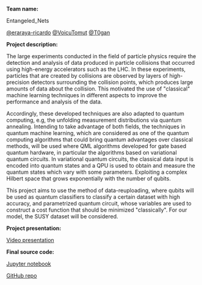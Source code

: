 **Team name:** 

Entangeled_Nets 

[@eraraya-ricardo](https://github.com/eraraya-ricardo)  [@VoicuTomut](https://github.com/VoicuTomut)  [@T0gan](https://github.com/T0gan)

**Project description:**

The large experiments conducted in the field of particle physics require the detection and analysis of data produced in particle collisions that occurred using high-energy accelerators such as the LHC. In these experiments, particles that are created by collisions are observed by layers of high-precision detectors surrounding the collision points, which produces large amounts of data about the collision. This motivated the use of "classical" machine learning techniques in different aspects to improve the performance and analysis of the data.

Accordingly, these developed techniques are also adapted to quantum computing, e.g, the unfolding measurement distributions via quantum annealing. Intending to take advantage of both fields, the techniques in quantum machine learning, which are considered as one of the quantum computing algorithms that could bring quantum advantages over classical methods, will be used where QML algorithms developed for gate based quantum hardware, in particular the algorithms based on variational quantum circuits. In variational quantum circuits, the classical data input is encoded into quantum states and a QPU is used to obtain and measure the quantum states which vary with some parameters. Exploiting a complex Hilbert space that grows exponentially with the number of qubits.

This project aims to use the method of data-reuploading, where qubits will be used as quantum classifiers to classify a certain dataset with high accuracy, and parametrized quantum circuit, whose variables are used to construct a cost function that should be minimized "classically". For our model, the SUSY dataset will be considered.

**Project presentation:**

[Video presentation]()

**Final source code:**

[Jupyter notebook]()

[GitHub repo](https://github.com/VoicuTomut/Event-Classification-with-data-reuploading-in-High-Energy-Physics)
